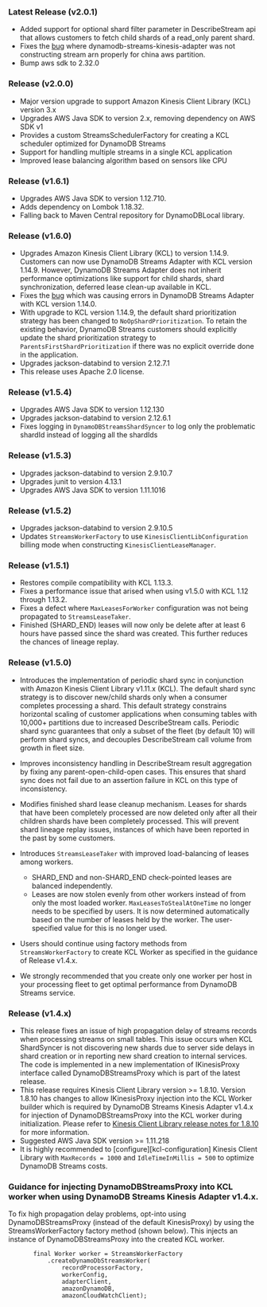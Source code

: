 ### Latest Release (v2.0.1)
* Added support for optional shard filter parameter in DescribeStream api that allows customers to fetch child shards of a read_only parent shard.
* Fixes the [bug](https://github.com/awslabs/dynamodb-streams-kinesis-adapter/issues/62) where dynamodb-streams-kinesis-adapter was not constructing stream arn properly for china aws partition.
* Bump aws sdk to 2.32.0

### Release (v2.0.0)
* Major version upgrade to support Amazon Kinesis Client Library (KCL) version 3.x
* Upgrades AWS Java SDK to version 2.x, removing dependency on AWS SDK v1
* Provides a custom StreamsSchedulerFactory for creating a KCL scheduler optimized for DynamoDB Streams
* Support for handling multiple streams in a single KCL application
* Improved lease balancing algorithm based on sensors like CPU

### Release (v1.6.1)
* Upgrades AWS Java SDK to version 1.12.710.
* Adds dependency on Lombok 1.18.32.
* Falling back to Maven Central repository for DynamoDBLocal library.

### Release (v1.6.0)
* Upgrades Amazon Kinesis Client Library (KCL) to version 1.14.9. Customers can now use DynamoDB Streams Adapter with KCL version 1.14.9. However, DynamoDB Streams Adapter does not inherit performance optimizations like support for child shards, shard synchronization, deferred lease clean-up available in KCL.
* Fixes the [bug](https://github.com/awslabs/dynamodb-streams-kinesis-adapter/issues/40) which was causing errors in DynamoDB Streams Adapter with KCL version 1.14.0.
* With upgrade to KCL version 1.14.9, the default shard prioritization strategy has been changed to `NoOpShardPrioritization`. To retain the existing behavior, DynamoDB Streams customers should explicitly update the shard prioritization strategy to `ParentsFirstShardPrioritization` if there was no explicit override done in the application.
* Upgrades jackson-databind to version 2.12.7.1
* This release uses Apache 2.0 license.

### Release (v1.5.4)
* Upgrades AWS Java SDK to version 1.12.130
* Upgrades jackson-databind to version 2.12.6.1
* Fixes logging in `DynamoDBStreamsShardSyncer` to log only the problematic shardId instead of logging all the shardIds


### Release (v1.5.3)
* Upgrades jackson-databind to version 2.9.10.7
* Upgrades junit to version 4.13.1
* Upgrades AWS Java SDK to version 1.11.1016

### Release (v1.5.2)
* Upgrades jackson-databind to version 2.9.10.5
* Updates `StreamsWorkerFactory` to use `KinesisClientLibConfiguration` billing mode when constructing `KinesisClientLeaseManager`.

### Release (v1.5.1)
* Restores compile compatibility with KCL 1.13.3.
* Fixes a performance issue that arised when using v1.5.0 with KCL 1.12 through 1.13.2.
* Fixes a defect where `MaxLeasesForWorker` configuration was not being propagated to `StreamsLeaseTaker`.
* Finished (SHARD_END) leases will now only be delete after at least 6 hours have passed since the shard was created. This further reduces the chances of lineage replay.

### Release (v1.5.0)
* Introduces the implementation of periodic shard sync in conjunction with Amazon Kinesis Client Library v1.11.x (KCL). The default shard sync strategy is to discover new/child shards only when a consumer completes processing a shard. This default strategy constrains horizontal scaling of customer applications when consuming tables with  10,000+ partitions due to increased DescribeStream calls. Periodic shard sync guarantees that only a subset of the fleet (by default 10) will perform shard syncs, and decouples DescribeStream call volume from growth in fleet size.

* Improves inconsistency handling in DescribeStream result aggregation by fixing any parent-open-child-open cases. This ensures that shard sync does not fail due to an assertion failure in KCL on this type of inconsistency.

* Modifies finished shard lease cleanup mechanism. Leases for shards that have been completely processed are now deleted only after all their children shards have been completely processed. This will prevent shard lineage replay issues, instances of which have been reported in the past by some customers.

* Introduces `StreamsLeaseTaker` with improved load-balancing of leases among workers.
    * SHARD_END and non-SHARD_END check-pointed leases are balanced independently.
    * Leases are now stolen evenly from other workers instead of from only the most loaded worker. `MaxLeasesToStealAtOneTime` no longer needs to be specified by users. It is now determined automatically based on the number of leases held by the worker. The user-specified value for this is no longer used.

* Users should continue using factory methods from `StreamsWorkerFactory` to create KCL Worker as specified in the guidance of Release v1.4.x.
* We strongly recommended that you create only one worker per host in your processing fleet to get optimal performance from DynamoDB Streams service.

### Release (v1.4.x)
* This release fixes an issue of high propagation delay of streams records when processing streams on small tables. This issue occurs when KCL ShardSyncer is not discovering new shards due to server side delays in shard creation or in reporting new shard creation to internal services. The code is implemented in a new implementation of IKinesisProxy interface called DynamoDBStreamsProxy which is part of the latest release.
* This release requires Kinesis Client Library version >= 1.8.10. Version 1.8.10 has changes to allow IKinesisProxy injection into the KCL Worker builder which is required by DynamoDB Streams Kinesis Adapter v1.4.x for
  injection of DynamoDBStreamsProxy into the KCL worker during initialization. Please refer to [Kinesis Client Library release notes for 1.8.10](https://github.com/awslabs/amazon-kinesis-client/blob/master/CHANGELOG.md#release-1810) for more information.
* Suggested AWS Java SDK version >= 1.11.218
* It is highly recommended to [configure][kcl-configuration] Kinesis Client Library with `MaxRecords = 1000` and `IdleTimeInMillis = 500` to optimize DynamoDB Streams costs.

### Guidance for injecting DynamoDBStreamsProxy into KCL worker when using DynamoDB Streams Kinesis Adapter v1.4.x.
To fix high propagation delay problems, opt-into using DynamoDBStreamsProxy (instead of the default KinesisProxy) by using the StreamsWorkerFactory factory method (shown below). This injects an instance of DynamoDBStreamsProxy into the created KCL worker.
```
       final Worker worker = StreamsWorkerFactory
           .createDynamoDbStreamsWorker(
               recordProcessorFactory,
               workerConfig,
               adapterClient,
               amazonDynamoDB,
               amazonCloudWatchClient);
```